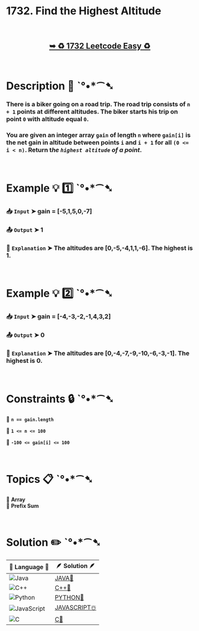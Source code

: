# 1732. Find the Highest Altitude

</br>

<h2 align="center"> 

<a href="https://leetcode.com/problems/find-the-highest-altitude/description/?envType=study-plan-v2&envId=leetcode-75"><strong>➥ ♻️ 1732 Leetcode Easy ♻️ </strong></a>
</h2>

</br>

# Description 📜 ˋ°•*⁀➷

### There is a biker going on a road trip. The road trip consists of `n + 1` points at different altitudes. The biker starts his trip on point `0` with altitude equal `0`.

### You are given an integer array `gain` of length `n` where `gain[i]` is the net gain in altitude between points `i​​​​​​` and `i + 1` for all `(0 <= i < n)`. Return t*he `highest altitude` of a point*.

</br>

# Example 💡 1️⃣ ˋ°•*⁀➷

  ### 📥 `Input`  ➤ gain = [-5,1,5,0,-7]

  ### 📤 `Output`  ➤ 1

  ### 🔦 `Explanation`  ➤ The altitudes are [0,-5,-4,1,1,-6]. The highest is 1.

</br>

# Example 💡 2️⃣ ˋ°•*⁀➷

  ### 📥 `Input` ➤ gain = [-4,-3,-2,-1,4,3,2]

  ### 📤 `Output`  ➤ 0

  ### 🔦 `Explanation` ➤ The altitudes are [0,-4,-7,-9,-10,-6,-3,-1]. The highest is 0.

</br>

# Constraints 🔒 ˋ°•*⁀➷

🔹 **`n == gain.length`** </br>

🔹 **`1 <= n <= 100`** </br>

🔹 **`-100 <= gain[i] <= 100`** </br>

</br>

# Topics 📋 ˋ°•*⁀➷

🔸 **Array**  </br>
🔸 **Prefix Sum**  </br>

</br>

# Solution ✏️ ˋ°•*⁀➷

| 📒 Language 📒  | 🪶 Solution 🪶 |
| ------------- | ------------- |
|  ![Java](https://img.shields.io/badge/java-%23ED8B00.svg?style=for-the-badge&logo=openjdk&logoColor=white)  | [JAVA🍁]() |
|  ![C++](https://img.shields.io/badge/c++-%2300599C.svg?style=for-the-badge&logo=c%2B%2B&logoColor=white)  | [C++🎲]()  |
|  ![Python](https://img.shields.io/badge/python-3670A0?style=for-the-badge&logo=python&logoColor=ffdd54)    | [PYTHON🍰]() |
| ![JavaScript](https://img.shields.io/badge/javascript-%23323330.svg?style=for-the-badge&logo=javascript&logoColor=%23F7DF1E)   | [JAVASCRIPT☃️]() |
|   ![C](https://img.shields.io/badge/c-%2300599C.svg?style=for-the-badge&logo=c&logoColor=white)   | [C💖]()  |
